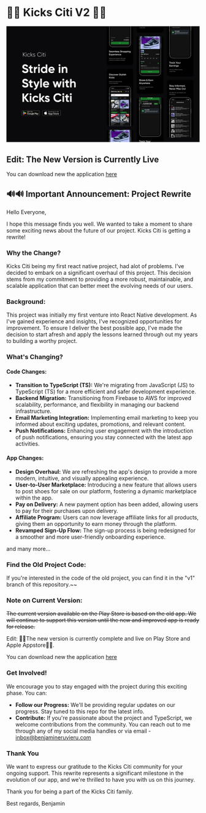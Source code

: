 # 🎊🎊 Kicks Citi V2 🎊🎊

![App Screens](doc/img/Cover.png)

## Edit: The New Version is Currently Live

You can download new the application [here](https://www.kicksciti.com)

## 🔊🔊 Important Announcement: Project Rewrite

Hello Everyone,

I hope this message finds you well. We wanted to take a moment to share some exciting news about the future of our project. Kicks Citi is getting a rewrite!

### Why the Change?

Kicks Citi being my first react native project, had alot of problems. I've decided to embark on a significant overhaul of this project. This decision stems from my commitment to providing a more robust, maintainable, and scalable application that can better meet the evolving needs of our users.

### Background:

This project was initially my first venture into React Native development. As I've gained experience and insights, I've recognized opportunities for improvement. To ensure I deliver the best possible app, I've made the decision to start afresh and apply the lessons learned through out my years to building a worthy project.

### What's Changing?

#### Code Changes:

- **Transition to TypeScript (TS):** We're migrating from JavaScript (JS) to TypeScript (TS) for a more efficient and safer development experience.
- **Backend Migration:** Transitioning from Firebase to AWS for improved scalability, performance, and flexibility in managing our backend infrastructure.
- **Email Marketing Integration:** Implementing email marketing to keep you informed about exciting updates, promotions, and relevant content.
- **Push Notifications:** Enhancing user engagement with the introduction of push notifications, ensuring you stay connected with the latest app activities.

#### App Changes:

- **Design Overhaul:** We are refreshing the app's design to provide a more modern, intuitive, and visually appealing experience.
- **User-to-User Marketplace:** Introducing a new feature that allows users to post shoes for sale on our platform, fostering a dynamic marketplace within the app.
- **Pay on Delivery:** A new payment option has been added, allowing users to pay for their purchases upon delivery.
- **Affiliate Program:** Users can now leverage affiliate links for all products, giving them an opportunity to earn money through the platform.
- **Revamped Sign-Up Flow:** The sign-up process is being redesigned for a smoother and more user-friendly onboarding experience.

and many more...

### Find the Old Project Code:

If you're interested in the code of the old project, you can find it in the "v1" branch of this repository.~~

### Note on Current Version:

~~The current version available on the Play Store is based on the old app. We will continue to support this version until the new and improved app is ready for release.~~

Edit: 🎊🎊The new version is currently complete and live on Play Store and Apple Appstore🎊🎊.

You can download new the application [here](https://www.kicksciti.com)

### Get Involved!

We encourage you to stay engaged with the project during this exciting phase. You can:

- **Follow our Progress:** We'll be providing regular updates on our progress. Stay tuned to this repo for the latest info.
- **Contribute:** If you're passionate about the project and TypeScript, we welcome contributions from the community. You can reach out to me through any of my social media handles or via email - inbox@benjamineruvieru.com

### Thank You

We want to express our gratitude to the Kicks Citi community for your ongoing support. This rewrite represents a significant milestone in the evolution of our app, and we're thrilled to have you with us on this journey.

Thank you for being a part of the Kicks Citi family.

Best regards,
Benjamin
